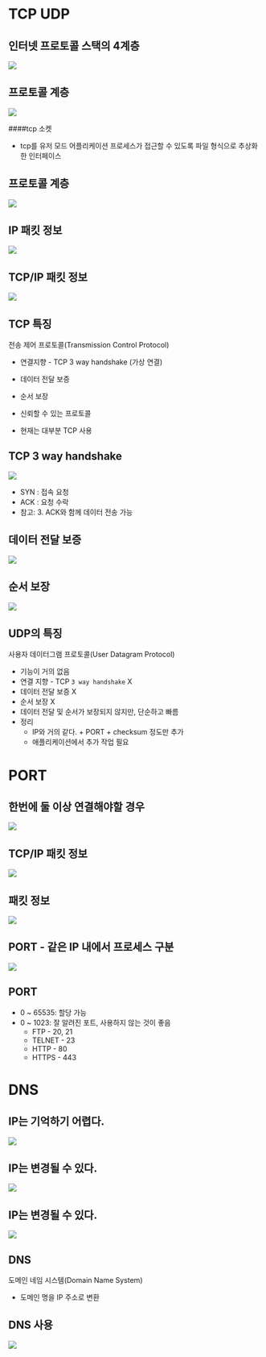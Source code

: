 # TCP UDP

## 인터넷 프로토콜 스택의 4계층

![](tcp_udp/img.png)

## 프로토콜 계층 

![](tcp_udp/img_1.png)

####tcp 소켓

* tcp를 유저 모드 어플리케이션 프로세스가 접근할 수 있도록 파일 형식으로 추상화한 
  인터페이스

## 프로토콜 계층

![](tcp_udp/img_2.png)

## IP 패킷 정보

![](tcp_udp/img_3.png)

## TCP/IP 패킷 정보

![](tcp_udp/img_4.png)

## TCP 특징

전송 제어 프로토콜(Transmission Control Protocol)

* 연결지향 - TCP 3 way handshake (가상 연결)
* 데이터 전달 보증
* 순서 보장


* 신뢰할 수 있는 프로토콜 
* 현재는 대부분 TCP 사용


## TCP 3 way handshake 

![](tcp_udp/img_5.png)

* SYN : 접속 요청
* ACK : 요청 수락
* 참고: 3. ACK와 함께 데이터 전송 가능

## 데이터 전달 보증

![](tcp_udp/img_6.png)


## 순서 보장

![](tcp_udp/img_7.png)


## UDP의 특징

사용자 데이터그램 프로토콜(User Datagram Protocol)

* 기능이 거의 없음
* 연결 지향 - TCP `3 way handshake` X
* 데이터 전달 보증 X
* 순서 보장 X
* 데이터 전달 및 순서가 보장되지 않지만, 단순하고 빠름
* 정리
  * IP와 거의 같다. + PORT + checksum 정도만 추가
  * 애플리케이션에서 추가 작업 필요

# PORT

## 한번에 둘 이상 연결해야할 경우


![](tcp_udp/img_8.png)


## TCP/IP 패킷 정보


![](tcp_udp/img_9.png)


## 패킷 정보


![](tcp_udp/img_10.png)


## PORT - 같은 IP 내에서 프로세스 구분


![](tcp_udp/img_11.png)


## PORT


* 0 ~ 65535: 할당 가능
* 0 ~ 1023: 잘 알려진 포트, 사용하지 않는 것이 좋음
  * FTP - 20, 21
  * TELNET - 23
  * HTTP - 80
  * HTTPS - 443


# DNS

## IP는 기억하기 어렵다.

![](tcp_udp/img_12.png)


## IP는 변경될 수 있다.


![](tcp_udp/img_13.png)


## IP는 변경될 수 있다.


![](tcp_udp/img_14.png)


## DNS

도메인 네임 시스템(Domain Name System)

* 도메인 명을 IP 주소로 변환


## DNS 사용


![](tcp_udp/img_15.png)
